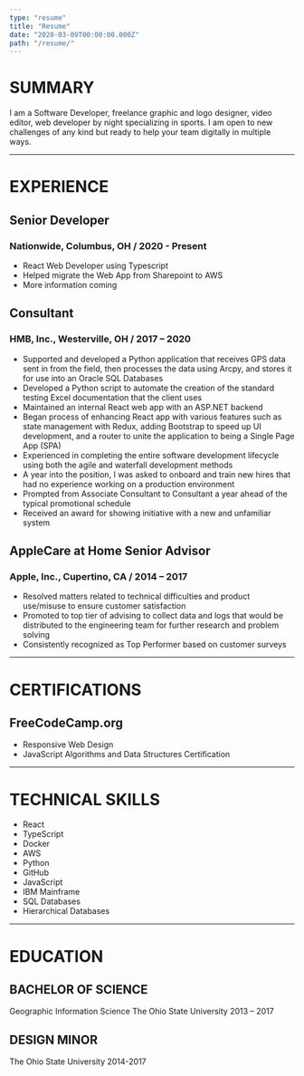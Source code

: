 ```yaml
---
type: "resume"
title: "Resume"
date: "2020-03-09T00:00:00.000Z"
path: "/resume/"
---
```

# SUMMARY

I am a Software Developer, freelance graphic and logo designer, video editor, web developer by night specializing in sports. I am open to new challenges of any kind but ready to help your team digitally in multiple ways.

---

# EXPERIENCE

## Senior Developer

### Nationwide, Columbus, OH / 2020 - Present

- React Web Developer using Typescript
- Helped migrate the Web App from Sharepoint to AWS
- More information coming

## Consultant

### HMB, Inc., Westerville, OH / 2017 – 2020

- Supported and developed a Python application that receives GPS data sent in from the field, then processes the data using Arcpy, and stores it for use into an Oracle SQL Databases
- Developed a Python script to automate the creation of the standard testing Excel documentation that the client uses
- Maintained an internal React web app with an ASP.NET backend
- Began process of enhancing React app with various features such as state management with Redux, adding Bootstrap to speed up UI development, and a router to unite the application to being a Single Page App (SPA)
- Experienced in completing the entire software development lifecycle using both the agile and waterfall development methods
- A year into the position, I was asked to onboard and train new hires that had no experience working on a production environment
- Prompted from Associate Consultant to Consultant a year ahead of the typical promotional schedule
- Received an award for showing initiative with a new and unfamiliar system

## AppleCare at Home Senior Advisor

### Apple, Inc., Cupertino, CA / 2014 – 2017

- Resolved matters related to technical difficulties and product use/misuse to ensure customer satisfaction
- Promoted to top tier of advising to collect data and logs that would be distributed to the engineering team for further research and problem solving 
- Consistently recognized as Top Performer based on customer surveys

---

# CERTIFICATIONS

## FreeCodeCamp.org

- Responsive Web Design
- JavaScript Algorithms and Data Structures Certification

---

# TECHNICAL SKILLS

- React
- TypeScript
- Docker
- AWS
- Python
- GitHub
- JavaScript
- IBM Mainframe
- SQL Databases
- Hierarchical Databases

---

# EDUCATION

## BACHELOR OF SCIENCE

Geographic Information Science
The Ohio State University
2013 – 2017

## DESIGN MINOR

The Ohio State University
2014-2017
